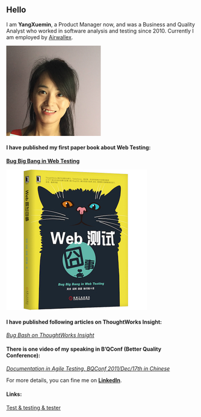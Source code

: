 ## Hello


I am **YangXuemin**, a Product Manager now, and was a Business and Quality Analyst who worked in software analysis and testing since 2010. Currently I am employed by [Airwallex](https://www.airwallex.com).

![YangXuemin (Michelle)'s avatar](https://raw.githubusercontent.com/xmyang/xmyang.github.io/master/images/avatar.png)

#### I have published my first paper book about Web Testing:

[**Bug Big Bang in Web Testing**](https://www.amazon.cn/dp/B071GYCWHP)

  ![Bug Big Bang in Web Testing](https://raw.githubusercontent.com/xmyang/xmyang.github.io/master/images/WebTestingBookCover.jpg)

#### I have published following articles on ThoughtWorks Insight:

[*Bug Bash on ThoughtWorks Insight*](http://insights.thoughtworkers.org/bug-bash/)

#### There is one video of my speaking in B’QConf (Better Quality Conference):

[*Documentation in Agile Testing, BQConf 2011/Dec/17th in Chinese*](http://v.youku.com/v_show/id_XMzM1NzE2MTAw.html)

For more details, you can fine me on [**LinkedIn**](https://www.linkedin.com/in/xuemin-yang-78024666/).

#### Links:
[Test & testing & tester](http://hy1984427.github.io/)
